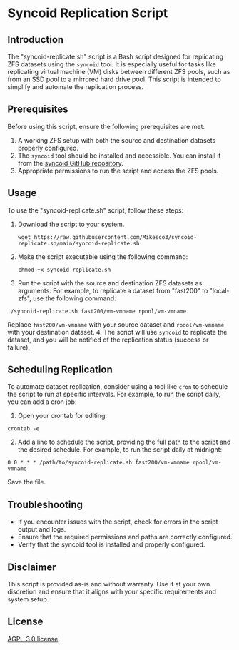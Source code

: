 # Syncoid Replication Script

## Introduction

The "syncoid-replicate.sh" script is a Bash script designed for replicating ZFS datasets using the `syncoid` tool. It is especially useful for tasks like replicating virtual machine (VM) disks between different ZFS pools, such as from an SSD pool to a mirrored hard drive pool. This script is intended to simplify and automate the replication process.

## Prerequisites

Before using this script, ensure the following prerequisites are met:

1. A working ZFS setup with both the source and destination datasets properly configured.
2. The `syncoid` tool should be installed and accessible. You can install it from the [syncoid GitHub repository](https://github.com/jimsalterjrs/sanoid).
3. Appropriate permissions to run the script and access the ZFS pools.

## Usage
To use the "syncoid-replicate.sh" script, follow these steps:

1. Download the script to your system.
   ``` shell
   wget https://raw.githubusercontent.com/Mikesco3/syncoid-replicate.sh/main/syncoid-replicate.sh
   ```
2. Make the script executable using the following command:
   ```shell
   chmod +x syncoid-replicate.sh
   ```
3. Run the script with the source and destination ZFS datasets as arguments. For example, to replicate a dataset from "fast200" to "local-zfs", use the following command:
``` shell
./syncoid-replicate.sh fast200/vm-vmname rpool/vm-vmname
```
Replace `fast200/vm-vmname` with your source dataset and `rpool/vm-vmname` with your destination dataset.
4. The script will use `syncoid` to replicate the dataset, and you will be notified of the replication status (success or failure).

## Scheduling Replication
To automate dataset replication, consider using a tool like `cron` to schedule the script to run at specific intervals. For example, to run the script daily, you can add a cron job:

1. Open your crontab for editing:
``` shell
crontab -e
```
2. Add a line to schedule the script, providing the full path to the script and the desired schedule. For example, to run the script daily at midnight:
``` shell
0 0 * * * /path/to/syncoid-replicate.sh fast200/vm-vmname rpool/vm-vmname
```
Save the file.

## Troubleshooting
- If you encounter issues with the script, check for errors in the script output and logs.
- Ensure that the required permissions and paths are correctly configured.
- Verify that the syncoid tool is installed and properly configured.

## Disclaimer
This script is provided as-is and without warranty. Use it at your own discretion and ensure that it aligns with your specific requirements and system setup.

## License
<a href="https://github.com/Mikesco3/syncoid-replicate.sh/blob/main/LICENSE" target="_blank">AGPL-3.0 license</a>.
 
